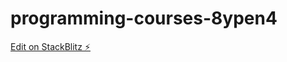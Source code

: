 # programming-courses-8ypen4

[Edit on StackBlitz ⚡️](https://stackblitz.com/edit/programming-courses-8ypen4)